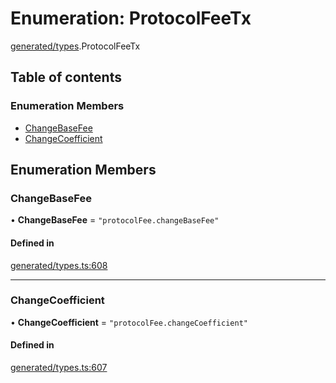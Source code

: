 # Enumeration: ProtocolFeeTx

[generated/types](../wiki/generated.types).ProtocolFeeTx

## Table of contents

### Enumeration Members

- [ChangeBaseFee](../wiki/generated.types.ProtocolFeeTx#changebasefee)
- [ChangeCoefficient](../wiki/generated.types.ProtocolFeeTx#changecoefficient)

## Enumeration Members

### ChangeBaseFee

• **ChangeBaseFee** = ``"protocolFee.changeBaseFee"``

#### Defined in

[generated/types.ts:608](https://github.com/PolymeshAssociation/polymesh-sdk/blob/95e180d2/src/generated/types.ts#L608)

___

### ChangeCoefficient

• **ChangeCoefficient** = ``"protocolFee.changeCoefficient"``

#### Defined in

[generated/types.ts:607](https://github.com/PolymeshAssociation/polymesh-sdk/blob/95e180d2/src/generated/types.ts#L607)
